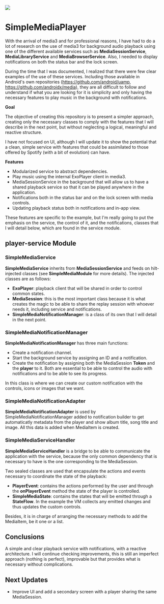 <img src="https://1.bp.blogspot.com/-ozOGH_S7zRw/YXmIexkIUqI/AAAAAAAARJw/QjXHsKGzUhAUSy9ocwFBnyckWAOOWcplgCLcBGAsYHQ/s0/Introducing-Media3-SOCIAL%2B%25282%2529.png">

# SimpleMediaPlayer

With the arrival of media3 and for professional reasons, I have had to do a lot of research on the use of media3 for background audio playback using one of the different available services such as **MediaSessionService**, **MediaLibraryService** and **MediaBrowserService**. Also, I needed to display notifications on both the status bar and the lock screen.

During the time that I was documented, I realized that there were few clear examples of the use of these services. Including those available in Android's own repositories (https://github.com/android/uamp, https://github.com/androidx/media), they are all difficult to follow and understand if what you are looking for it is simplicity and only having the necessary features to play music in the background with notifications.

**Goal**

The objective of creating this repository is to present a simpler approach, creating only the necessary classes to comply with the features that I will describe in the next point, but without neglecting a logical, meaningful and reactive structure.

I have not focused on UI, although I will update it to show the potential that a clean, simple service with features that could be assimilated to those offered by Spotify (with a bit of evolution) can have.

**Features**
- Modularized service to abstract dependencies.
- Play music using the internal ExoPlayer client in media3.
- MediaSessionService in the background that will allow us to have a shared playback service so that it can be played anywhere in the application.
- Notifications both in the status bar and on the lock screen with media controls.
- Updating playback status both in notifications and in-app view.

These features are specific to the example, but I'm really going to put the emphasis on the service, the control of it, and the notifications, classes that I will detail below, which are found in the service module. 

## player-service Module

### SimpleMediaService

**SimpleMediaService** inherits from **MediaSessionService** and feeds on hilt-injected classes (see **SimpleMediaModule** for more details). The injected classes are as follows:
- **ExoPlayer**: playback client that will be shared in order to control common states.
- **MediaSession**: this is the most important class because it is what creates the magic to be able to share the replay session with whoever needs it, including service and notifications.
- **SimpleMediaNotificationManager**: is a class of its own that I will detail in the next point.

### SimpleMediaNotificationManager

**SimpleMediaNotificationManager** has three main functions:
- Create a notification channel.
- Start the background service by assigning an ID and a notification.
- Create the notification by assigning both the MediaSession **Token** and the **player** to it. Both are essential to be able to control the audio with notifications and to be able to see its progress.

In this class is where we can create our custom notification with the controls, icons or images that we want.

### SimpleMediaNotificationAdapter

**SimpleMediaNotificationAdapter** is used by SimpleMediaNotificationManager added to notification builder to get automaticatly metadata from the player and show album title, song title and image. All this data is added when MediaItem is created.

### SimpleMediaServiceHandler

**SimpleMediaServiceHandler** is a bridge to be able to communicate the application with the service, because the only common dependency that is necessary to have is the one corresponding to the MediaSession. 

Two sealed classes are used that encapsulate the actions and events necessary to coordinate the state of the playback:
- **PlayerEvent**: contains the actions performed by the user and through the **onPlayerEvent** method the state of the player is controlled.
- **SimpleMediaState**: contains the states that will be emitted through a **StateFlow**. In the example the VM collects any emitted changes and thus updates the custom controls.

Besides, it is in charge of arranging the necessary methods to add the MediaItem, be it one or a list.

## Conclusions

A simple and clear playback service with notifications, with a reactive architecture. I will continue checking improvements, this is still an imperfect approach (nothing is perfect), improvable but that provides what is necessary without complications.

## Next Updates
- Improve UI and add a secondary screen with a player sharing the same MediaSession.

